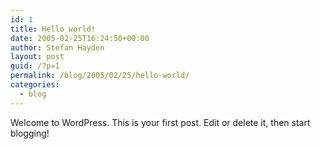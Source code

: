 ```yaml
---
id: 1
title: Hello world!
date: 2005-02-25T16:24:50+00:00
author: Stefan Hayden
layout: post
guid: /?p=1
permalink: /blog/2005/02/25/hello-world/
categories:
  - blog
---
```

Welcome to WordPress. This is your first post. Edit or delete it, then start blogging!


